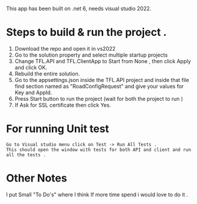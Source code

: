 This app has been built on .net 6, needs visual studio 2022.


# Steps to build & run the project .
  1. Download the repo and open it in vs2022
  2. Go to the solution property and select multiple startup projects 
  3. Change TFL.API and TFL.ClientApp to Start from None , then click Apply and click OK.
  4. Rebuild the entire solution.  
  5. Go to the appsettings.json inside the TFL.API project and inside that file find section named as "RoadConfigRequest" and give your values for Key and AppId.
  6. Press Start button to run the project (wait for both the project to run ) 
  7. If Ask for SSL certificate then click Yes. 
  
  # For running Unit test 
    Go to Visual studio menu click on Test -> Run All Tests . 
    This should open the window with tests for both API and client and run all the tests . 

 # Other Notes 
   I put Small "To Do's" where I think If more time spend i would love to do it .
